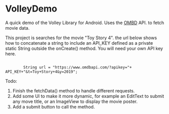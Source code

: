 # VolleyDemo
A quick demo of the Volley Library for Android. Uses the [OMBD](http://www.omdbapi.com/) API. to fetch movie data. 

This project is searches for the movie "Toy Story 4". the url below shows how to concatenate a string to include an API_KEY defined as a private static String outside the onCreate() method. You will need your own API key here. 

```

        String url = "https://www.omdbapi.com/?apikey="+ API_KEY+"&t=Toy+Story+4&y=2019";

```
Todo: 
1. Finish the fetchData() method to handle different requests.
2. Add some UI to make it more dynamic, for example an EditText to submit any move title, or an ImageView to display the movie poster. 
3. Add a submit button to call the method.
 
